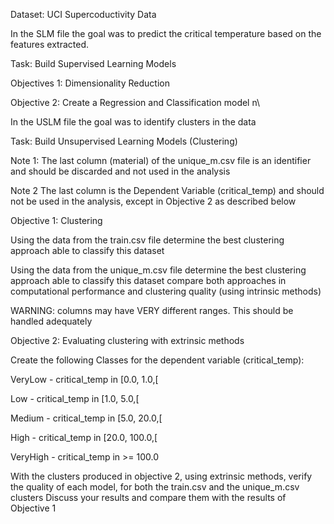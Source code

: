 Dataset: UCI Supercoductivity Data

In the SLM file the goal was to predict the critical temperature based on the features extracted.

Task: Build Supervised Learning Models

Objectives 1: Dimensionality Reduction

Objective 2: Create a Regression and Classification model n\




In the USLM file the goal was to identify clusters in the data 

Task: Build Unsupervised Learning Models (Clustering)

Note 1: The last column (material) of the unique_m.csv file is an identifier and should be discarded and not used in the analysis

Note 2 The last column is the Dependent Variable (critical_temp) and should not be used in the analysis, except in Objective 2 as described below

Objective 1: Clustering

Using the data from the train.csv file determine the best clustering approach able to classify this dataset

Using the data from the unique_m.csv file determine the best clustering approach able to classify this dataset
compare both approaches in computational performance and clustering quality (using intrinsic methods)

WARNING: columns may have VERY different ranges. This should be handled adequately

Objective 2: Evaluating clustering with extrinsic methods

Create the following Classes for the dependent variable (critical_temp):

VeryLow - critical_temp in [0.0, 1.0,[

Low - critical_temp in [1.0, 5.0,[

Medium - critical_temp in [5.0, 20.0,[

High - critical_temp in [20.0, 100.0,[

VeryHigh - critical_temp in >= 100.0

With the clusters produced in objective 2, using extrinsic methods, verify the quality of each model, for both the train.csv and the unique_m.csv clusters
Discuss your results and compare them with the results of Objective 1

